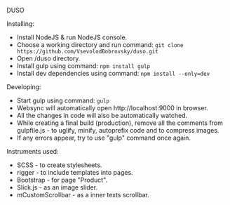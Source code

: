DUSO

Installing:
* Install NodeJS & run NodeJS console.
* Choose a working directory and run command: 
	`git clone https://github.com/VsevolodBobrovsky/duso.git`
* Open /duso directory.
* Install gulp using command:
	`npm install gulp`
* Install dev dependencies using command:
	`npm install --only=dev`

Developing:
* Start gulp using command:
	`gulp`
* Websync will automatically open http://localhost:9000 in browser.
* All the changes in code will also be automatically watched.
* While creating a final build (production), remove all the comments from gulpfile.js - to uglify, minify, autoprefix code and to compress images.
* If any errors appear, try to use "gulp" command once again.

Instruments used:
* SCSS - to create stylesheets.
* rigger - to include templates into pages.
* Bootstrap - for page "Product".
* Slick.js - as an image slider.
* mCustomScrollbar - as a inner texts scrollbar.
